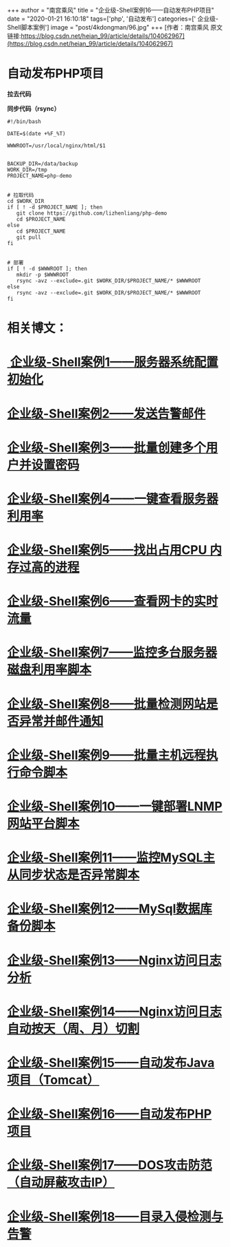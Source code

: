 +++
author = "南宫乘风"
title = "企业级-Shell案例16——自动发布PHP项目"
date = "2020-01-21 16:10:18"
tags=['php', '自动发布']
categories=[' 企业级-Shell脚本案例']
image = "post/4kdongman/96.jpg"
+++
[作者：南宫乘风   原文链接:https://blog.csdn.net/heian_99/article/details/104062967](https://blog.csdn.net/heian_99/article/details/104062967)

# 自动发布PHP项目

**拉去代码**

**同步代码（rsync）**

```
#!/bin/bash

DATE=$(date +%F_%T)

WWWROOT=/usr/local/nginx/html/$1


BACKUP_DIR=/data/backup
WORK_DIR=/tmp
PROJECT_NAME=php-demo


# 拉取代码
cd $WORK_DIR
if [ ! -d $PROJECT_NAME ]; then
   git clone https://github.com/lizhenliang/php-demo
   cd $PROJECT_NAME
else
   cd $PROJECT_NAME
   git pull
fi


# 部署
if [ ! -d $WWWROOT ]; then
   mkdir -p $WWWROOT
   rsync -avz --exclude=.git $WORK_DIR/$PROJECT_NAME/* $WWWROOT
else
   rsync -avz --exclude=.git $WORK_DIR/$PROJECT_NAME/* $WWWROOT
fi

```

# 相关博文：

# [ 企业级-Shell案例1——服务器系统配置初始化](https://blog.csdn.net/heian_99/article/details/104027379)

# [企业级-Shell案例2——发送告警邮件](https://blog.csdn.net/heian_99/article/details/104028229)

# [企业级-Shell案例3——批量创建多个用户并设置密码](https://blog.csdn.net/heian_99/article/details/104028407)

# [企业级-Shell案例4——一键查看服务器利用率](https://blog.csdn.net/heian_99/article/details/104028739)

# [企业级-Shell案例5——找出占用CPU 内存过高的进程](https://blog.csdn.net/heian_99/article/details/104030019)

# [企业级-Shell案例6——查看网卡的实时流量](https://blog.csdn.net/heian_99/article/details/104030173)

# [企业级-Shell案例7——监控多台服务器磁盘利用率脚本](https://blog.csdn.net/heian_99/article/details/104031458)

# [企业级-Shell案例8——批量检测网站是否异常并邮件通知](https://blog.csdn.net/heian_99/article/details/104032121)

# [企业级-Shell案例9——批量主机远程执行命令脚本](https://blog.csdn.net/heian_99/article/details/104039706)

# [企业级-Shell案例10——一键部署LNMP网站平台脚本](https://blog.csdn.net/heian_99/article/details/104039886)

# [企业级-Shell案例11——监控MySQL主从同步状态是否异常脚本](https://blog.csdn.net/heian_99/article/details/104040379)

# [企业级-Shell案例12——MySql数据库备份脚本](https://blog.csdn.net/heian_99/article/details/104061077)

# [企业级-Shell案例13——Nginx访问日志分析](https://blog.csdn.net/heian_99/article/details/104061361)

# [企业级-Shell案例14——Nginx访问日志自动按天（周、月）切割](https://blog.csdn.net/heian_99/article/details/104061818)

# [企业级-Shell案例15——自动发布Java项目（Tomcat）](https://blog.csdn.net/heian_99/article/details/104062470)

# [企业级-Shell案例16——自动发布PHP项目](https://blog.csdn.net/heian_99/article/details/104062967)

# [企业级-Shell案例17——DOS攻击防范（自动屏蔽攻击IP）](https://blog.csdn.net/heian_99/article/details/104063402)

# [企业级-Shell案例18——目录入侵检测与告警](https://blog.csdn.net/heian_99/article/details/104063746)
